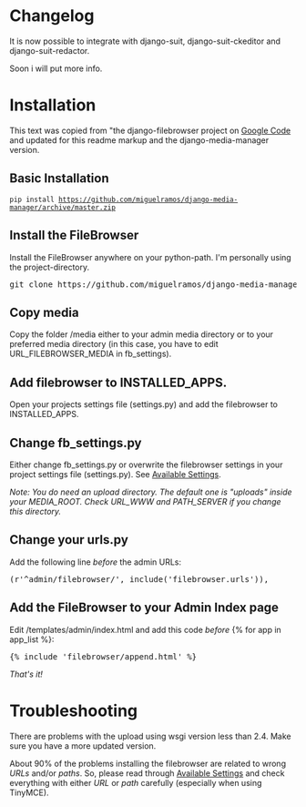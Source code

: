 # Changelog
It is now possible to integrate with django-suit, django-suit-ckeditor and django-suit-redactor. 

Soon i will put more info.

# Installation

This text was copied from "the django-filebrowser project on [Google Code](http://django-filebrowser.googlecode.com/svn-history/r338/wiki/installationbasic.wiki) and updated for this readme markup and the django-media-manager version.

## Basic Installation
<code>pip install https://github.com/miguelramos/django-media-manager/archive/master.zip</code>

## Install the FileBrowser

Install the FileBrowser anywhere on your python-path. I'm personally using the project-directory.

<pre>git clone https://github.com/miguelramos/django-media-manager.git</pre>


## Copy media

Copy the folder /media either to your admin media directory or to your preferred media directory (in this case, you have to edit URL_FILEBROWSER_MEDIA in fb_settings).

## Add filebrowser to INSTALLED_APPS.

Open your projects settings file (settings.py) and add the filebrowser to INSTALLED_APPS.

## Change fb_settings.py

Either change fb_settings.py or overwrite the filebrowser settings in your project settings file (settings.py). See [Available Settings](http://code.google.com/p/django-filebrowser/wiki/Settings).

_*Note*: You do need an upload directory. The default one is "uploads" inside your MEDIA_ROOT. Check URL_WWW and PATH_SERVER if you change this directory._

## Change your urls.py

Add the following line _before_ the admin URLs:
<pre>(r'^admin/filebrowser/', include('filebrowser.urls')),</pre>

## Add the FileBrowser to your Admin Index page

Edit /templates/admin/index.html and add this code _before_ {% for app in app_list %}:

<pre>{% include 'filebrowser/append.html' %}</pre>

_That's it!_


# Troubleshooting

There are problems with the upload using wsgi version less than 2.4. Make sure you have a more updated version.

About 90% of the problems installing the filebrowser are related to wrong _URLs_ and/or _paths_. So, please read through [Available Settings](http://code.google.com/p/django-filebrowser/wiki/Settings) and check everything with either _URL_ or _path_ carefully (especially when using TinyMCE).